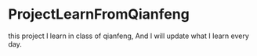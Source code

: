 # ProjectLearnFromQianfeng
this project I learn in class of qianfeng, And I will update what I Iearn every day.
